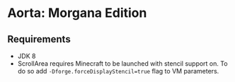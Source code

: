# Aorta: Morgana Edition

## Requirements
- JDK 8
- ScrollArea requires Minecraft to be launched with stencil support on. To do so add `-Dforge.forceDisplayStencil=true` flag to VM parameters.